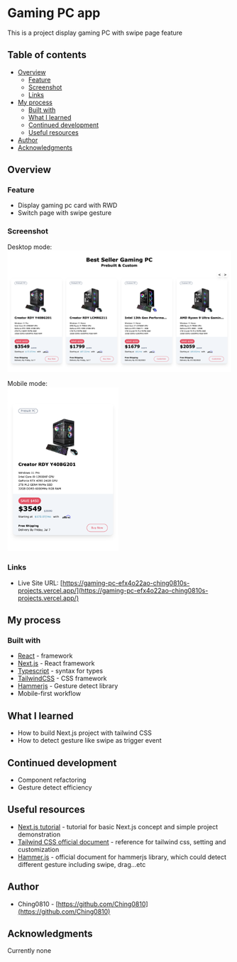 # Gaming PC app

This is a project display gaming PC with swipe page feature
</br>

## Table of contents

- [Overview](#overview)
  - [Feature](#feature)
  - [Screenshot](#screenshot)
  - [Links](#links)
- [My process](#my-process)
  - [Built with](#built-with)
  - [What I learned](#what-i-learned)
  - [Continued development](#continued-development)
  - [Useful resources](#useful-resources)
- [Author](#author)
- [Acknowledgments](#acknowledgments)

## Overview

### Feature

- Display gaming pc card with RWD
- Switch page with swipe gesture

### Screenshot

Desktop mode:
</br>
<img width='600px' src='./public/screenshot/Gaming_pc_app_desktop.png'>

Mobile mode:
</br>
<img width='250px' src='./public/screenshot/Gaming_pc_app_mobile.png'>

### Links

- Live Site URL: [https://gaming-pc-efx4o22ao-ching0810s-projects.vercel.app/](https://gaming-pc-efx4o22ao-ching0810s-projects.vercel.app/)

## My process

### Built with

- [React](https://reactjs.org/) - framework
- [Next.js](https://nextjs.org/) - React framework
- [Typescript](https://www.typescriptlang.org/) - syntax for types
- [TailwindCSS](https://tailwindcss.com/) - CSS framework
- [Hammerjs](https://hammerjs.github.io/) - Gesture detect library
- Mobile-first workflow

## What I learned

- How to build Next.js project with tailwind CSS
- How to detect gesture like swipe as trigger event

## Continued development

- Component refactoring
- Gesture detect efficiency

## Useful resources

- [Next.js tutorial](https://www.youtube.com/watch?v=ZVnjOPwW4ZA&t=1417s) - tutorial for basic Next.js concept and simple project demonstration
- [Tailwind CSS official document](https://tailwindcss.com/) - reference for tailwind css, setting and customization
- [Hammer.js](https://hammerjs.github.io/) - official document for hammerjs library, which could detect different gesture including swipe, drag...etc

## Author

- Ching0810 - [https://github.com/Ching0810](https://github.com/Ching0810)

## Acknowledgments

Currently none

